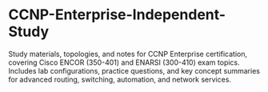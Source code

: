 # CCNP-Enterprise-Independent-Study
Study materials, topologies, and notes for CCNP Enterprise certification, covering Cisco ENCOR (350-401) and ENARSI (300-410) exam topics. Includes lab configurations, practice questions, and key concept summaries for advanced routing, switching, automation, and network services.
